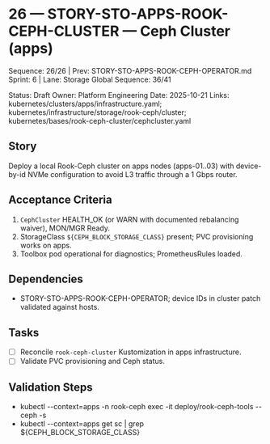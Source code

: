 # 26 — STORY-STO-APPS-ROOK-CEPH-CLUSTER — Ceph Cluster (apps)

Sequence: 26/26 | Prev: STORY-STO-APPS-ROOK-CEPH-OPERATOR.md
Sprint: 6 | Lane: Storage
Global Sequence: 36/41

Status: Draft
Owner: Platform Engineering
Date: 2025-10-21
Links: kubernetes/clusters/apps/infrastructure.yaml; kubernetes/infrastructure/storage/rook-ceph/cluster; kubernetes/bases/rook-ceph-cluster/cephcluster.yaml

## Story
Deploy a local Rook-Ceph cluster on apps nodes (apps-01..03) with device-by-id NVMe configuration to avoid L3 traffic through a 1 Gbps router.

## Acceptance Criteria
1) `CephCluster` HEALTH_OK (or WARN with documented rebalancing waiver), MON/MGR Ready.
2) StorageClass `${CEPH_BLOCK_STORAGE_CLASS}` present; PVC provisioning works on apps.
3) Toolbox pod operational for diagnostics; PrometheusRules loaded.

## Dependencies
- STORY-STO-APPS-ROOK-CEPH-OPERATOR; device IDs in cluster patch validated against hosts.

## Tasks
- [ ] Reconcile `rook-ceph-cluster` Kustomization in apps infrastructure.
- [ ] Validate PVC provisioning and Ceph status.

## Validation Steps
- kubectl --context=apps -n rook-ceph exec -it deploy/rook-ceph-tools -- ceph -s
- kubectl --context=apps get sc | grep ${CEPH_BLOCK_STORAGE_CLASS}
